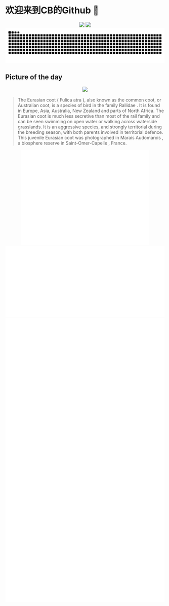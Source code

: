 
# 欢迎来到CB的Github 👋

<div align="center">
  <img height="137px" src="https://github-readme-stats.vercel.app/api?username=SuperCB&show_icons=true&theme=radical" />
  <img height="137px" src="https://github-readme-stats.vercel.app/api/top-langs/?username=SuperCB&hide_title=true&hide_border=true&layout=compact&langs_count=6&text_color=000&icon_color=fff" />
</div>


<div align="center">
    <img src="./contribution-snake/github-contribution-grid-snake.svg" />
</div>



## Picture of the day
<div align="center">
  <img width=400px src="https://upload.wikimedia.org/wikipedia/commons/thumb/a/ad/Eurasian_coot_%28Fulica_atra%29_juvenile.jpg/675px-Eurasian_coot_%28Fulica_atra%29_juvenile.jpg" />
</div>

>The  Eurasian coot  ( Fulica atra ), also known as the common coot, or Australian coot, is a species of bird in the family  Rallidae . It is found in Europe, Asia, Australia, New Zealand and parts of North Africa.  The Eurasian coot is much less secretive than most of the rail family and can be seen swimming on open water or walking across waterside grasslands. It is an aggressive species, and strongly territorial during the breeding season, with both parents involved in territorial defence. This juvenile Eurasian coot was photographed in  Marais Audomarois , a biosphere reserve in  Saint-Omer-Capelle , France.



<div align="center">
  <img height="300px" src="base_metrics.svg" />
  <img  src="metrics.plugin.calendar.full.svg" />
</div>


<div align="center">
  <img  src="plugin_metrics.svg" /> 
</div>
